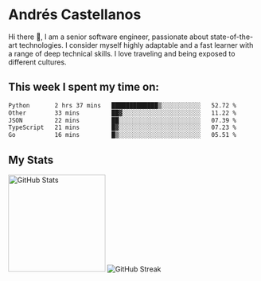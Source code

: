 # Andrés Castellanos

Hi there 👋, I am a senior software engineer, passionate about state-of-the-art technologies. I consider myself highly adaptable and a fast learner with a range of deep technical skills. I love traveling and being exposed to different cultures.

## This week I spent my time on:

<!--START_SECTION:waka-->

```txt
Python       2 hrs 37 mins   █████████████▒░░░░░░░░░░░   52.72 %
Other        33 mins         ██▓░░░░░░░░░░░░░░░░░░░░░░   11.22 %
JSON         22 mins         ██░░░░░░░░░░░░░░░░░░░░░░░   07.39 %
TypeScript   21 mins         █▓░░░░░░░░░░░░░░░░░░░░░░░   07.23 %
Go           16 mins         █▒░░░░░░░░░░░░░░░░░░░░░░░   05.51 %
```

<!--END_SECTION:waka-->

## My Stats

<img height="195" src="https://github-readme-stats.vercel.app/api?username=andrescv&show_icons=true&theme=onedark&hide_border=true&card_width=495" alt="GitHub Stats" />

<img src="https://streak-stats.demolab.com?user=andrescv&theme=one-dark-pro&hide_border=true" alt="GitHub Streak" />
